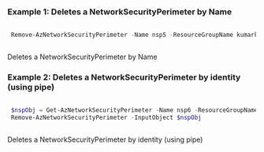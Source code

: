 ### Example 1: Deletes a NetworkSecurityPerimeter by Name
```powershell

 Remove-AzNetworkSecurityPerimeter -Name nsp5 -ResourceGroupName kumarkaushal-PS-RG-1

```

```output

```
Deletes a NetworkSecurityPerimeter by Name

### Example 2: Deletes a NetworkSecurityPerimeter by identity (using pipe)
```powershell

 $nspObj = Get-AzNetworkSecurityPerimeter -Name nsp6 -ResourceGroupName kumarkaushal-PS-RG-1 
 Remove-AzNetworkSecurityPerimeter -InputObject $nspObj

```

```output

```
Deletes a NetworkSecurityPerimeter by identity (using pipe)
